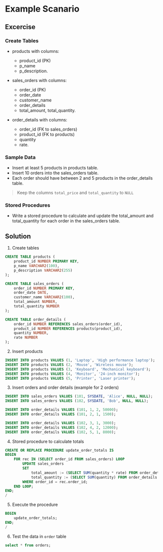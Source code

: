 # Example  Scanario

## Excercise

### Create Tables

- products with columns: 
    * product_id (PK)
    * p_name
    * p_description.

- sales_orders with columns: 
    
    * order_id (PK)
    * order_date
    * customer_name
    * order_details
    * total_amount, total_quantity. 

- order_details with columns: 
    * order_id (FK to sales_orders)
    * product_id (FK to products)
    * quantity
    * rate.


###  Sample Data

- Insert at least 5 products in products table.
- Insert 10 orders into the sales_orders table.
- Each order should have between 2 and 5 products in the order_details table.

> Keep the columns `total_price` and `total_quantity` to `NULL`

### Stored Procedures 

- Write a stored procedure to calculate and update the total_amount and total_quantity for each order in the sales_orders table.

## Solution

1. Create tables

```sql
CREATE TABLE products (
    product_id NUMBER PRIMARY KEY,
    p_name VARCHAR2(100),
    p_description VARCHAR2(255)
);

CREATE TABLE sales_orders (
    order_id NUMBER PRIMARY KEY,
    order_date DATE,
    customer_name VARCHAR2(100),
    total_amount NUMBER,
    total_quantity NUMBER
);

CREATE TABLE order_details (
    order_id NUMBER REFERENCES sales_orders(order_id),
    product_id NUMBER REFERENCES products(product_id),
    quantity NUMBER,
    rate NUMBER
);
```

2. Insert products

```sql
INSERT INTO products VALUES (1, 'Laptop', 'High performance laptop');
INSERT INTO products VALUES (2, 'Mouse', 'Wireless mouse');
INSERT INTO products VALUES (3, 'Keyboard', 'Mechanical keyboard');
INSERT INTO products VALUES (4, 'Monitor', '24-inch monitor');
INSERT INTO products VALUES (5, 'Printer', 'Laser printer');
```

3. Insert orders and order details (example for 2 orders)

```sql
INSERT INTO sales_orders VALUES (101, SYSDATE, 'Alice', NULL, NULL);
INSERT INTO sales_orders VALUES (102, SYSDATE, 'Bob', NULL, NULL);

INSERT INTO order_details VALUES (101, 1, 2, 50000);
INSERT INTO order_details VALUES (101, 2, 1, 1500);

INSERT INTO order_details VALUES (102, 3, 1, 3000);
INSERT INTO order_details VALUES (102, 4, 2, 12000);
INSERT INTO order_details VALUES (102, 5, 1, 8000);
```

4. Stored procedure to calculate totals

```sql
CREATE OR REPLACE PROCEDURE update_order_totals IS
BEGIN
    FOR rec IN (SELECT order_id FROM sales_orders) LOOP
        UPDATE sales_orders
        SET
            total_amount := (SELECT SUM(quantity * rate) FROM order_details WHERE order_id = rec.order_id),
            total_quantity := (SELECT SUM(quantity) FROM order_details WHERE order_id = rec.order_id)
        WHERE order_id = rec.order_id;
    END LOOP;
END;
/
```

5. Execute the procedure

```sql
BEGIN
    update_order_totals;
END;
/
```

6. Test the data in `order` table

```sql
select * from orders;
```

